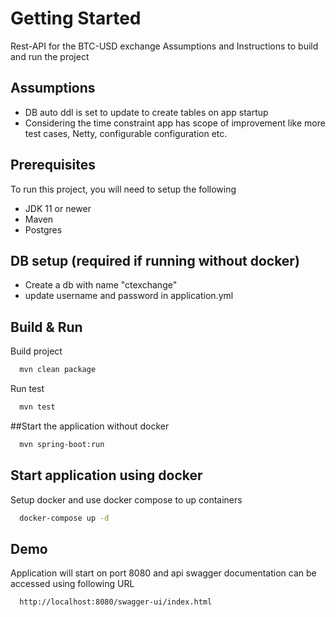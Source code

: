 
# Getting Started

Rest-API for the BTC-USD exchange
Assumptions and Instructions to build and run the project




## Assumptions

- DB auto ddl is set to update to create tables on app startup
- Considering the time constraint app has scope of improvement like more test cases, Netty, configurable configuration etc.  

## Prerequisites

To run this project, you will need to setup the following

- JDK 11 or newer
- Maven
- Postgres


## DB setup (required if running without docker)

- Create a db with name "ctexchange"
- update username and password in application.yml 

## Build & Run 

Build project

```bash
  mvn clean package
```

Run test

```bash
  mvn test
```

##Start the application without docker

```bash
  mvn spring-boot:run
```

## Start application using docker

Setup docker and use docker compose to up containers 

```bash
  docker-compose up -d
```

## Demo

Application will start on port 8080 and api swagger documentation can be accessed using following URL


```bash
  http://localhost:8080/swagger-ui/index.html
```